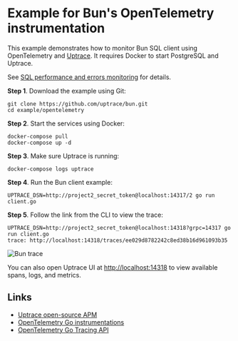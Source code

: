 # Example for Bun's OpenTelemetry instrumentation

This example demonstrates how to monitor Bun SQL client using OpenTelemetry and
[Uptrace](https://github.com/uptrace/uptrace). It requires Docker to start PostgreSQL and Uptrace.

See
[SQL performance and errors monitoring](https://bun.uptrace.dev/guide/performance-monitoring.html)
for details.

**Step 1**. Download the example using Git:

```shell
git clone https://github.com/uptrace/bun.git
cd example/opentelemetry
```

**Step 2**. Start the services using Docker:

```shell
docker-compose pull
docker-compose up -d
```

**Step 3**. Make sure Uptrace is running:

```shell
docker-compose logs uptrace
```

**Step 4**. Run the Bun client example:

```shell
UPTRACE_DSN=http://project2_secret_token@localhost:14317/2 go run client.go
```

**Step 5**. Follow the link from the CLI to view the trace:

```shell
UPTRACE_DSN=http://project2_secret_token@localhost:14318?grpc=14317 go run client.go
trace: http://localhost:14318/traces/ee029d8782242c8ed38b16d961093b35
```

![Bun trace](./image/bun-trace.png)

You can also open Uptrace UI at [http://localhost:14318](http://localhost:14318) to view available
spans, logs, and metrics.

## Links

- [Uptrace open-source APM](https://uptrace.dev/get/open-source-apm.html)
- [OpenTelemetry Go instrumentations](https://uptrace.dev/opentelemetry/instrumentations/?lang=go)
- [OpenTelemetry Go Tracing API](https://uptrace.dev/opentelemetry/go-tracing.html)

